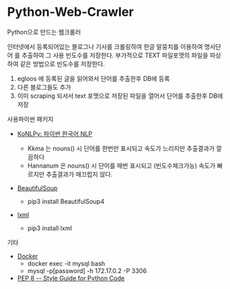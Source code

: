 # Python-Web-Crawler
Python으로 만드는 웹크롤러

인터넷에서 등록되어있는 블로그나 기사를 크롤링하여 한글 말뭉치를 이용하여 명사단어
를 추출하여 그 사용 빈도수를 저장한다.
부가적으로 TEXT 파일포맷의 파일을 파싱하여 같은 방법으로 빈도수를 저장한다. 
 
1. egloos 에 등록된 글을 읽어와서 단어를 추출한후  DB에 등록
1. 다른 블로그들도 추가
2. 이미 scraping 되서서 text 포맷으로 저장된 파일을 열어서 단어를 추출한후 DB에 저장

사용파이썬 패키지
- [KoNLPy: 파이썬 한국어 NLP](http://konlpy.org/ko/latest/)
    - Kkma 는 nouns() 시 단어를 한번만 표시되고 속도가 느리지만 추출결과가 깔끔하다
    - Hannanum 은 nouns() 시 단어를 매번 표시되고 (빈도수체크가능) 속도가 빠르지만 추출결과가 매끄럽지 않다.
    
- [BeautifulSoup](https://www.crummy.com/software/BeautifulSoup/)
    - pip3 install BeautifulSoup4
    
- [lxml]()
    - pip3 install lxml

기타
- [Docker](https://docs.docker.com/engine/installation/mac/)
    - docker exec -it mysql bash
    - mysql -p[password] -h 172.17.0.2 -P 3306
- [PEP 8 -- Style Guide for Python Code](https://www.python.org/dev/peps/pep-0008/)